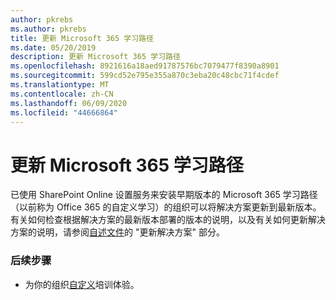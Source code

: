 ```yaml
---
author: pkrebs
ms.author: pkrebs
title: 更新 Microsoft 365 学习路径
ms.date: 05/20/2019
description: 更新 Microsoft 365 学习路径
ms.openlocfilehash: 8921616a18aed91787576bc7079477f8390a8901
ms.sourcegitcommit: 599cd52e795e355a870c3eba20c48cbc71f4cdef
ms.translationtype: MT
ms.contentlocale: zh-CN
ms.lasthandoff: 06/09/2020
ms.locfileid: "44666864"
---
```

# <a name="update-microsoft-365-learning-pathways"></a>更新 Microsoft 365 学习路径

已使用 SharePoint Online 设置服务来安装早期版本的 Microsoft 365 学习路径（以前称为 Office 365 的自定义学习）的组织可以将解决方案更新到最新版本。 有关如何检查根据解决方案的最新版本部署的版本的说明，以及有关如何更新解决方案的说明，请参阅[自述文件](https://github.com/pnp/custom-learning-office-365/blob/master/README.md)的 "更新解决方案" 部分。   

### <a name="next-steps"></a>后续步骤
- 为你的组织[自定义](custom_overview.md)培训体验。

